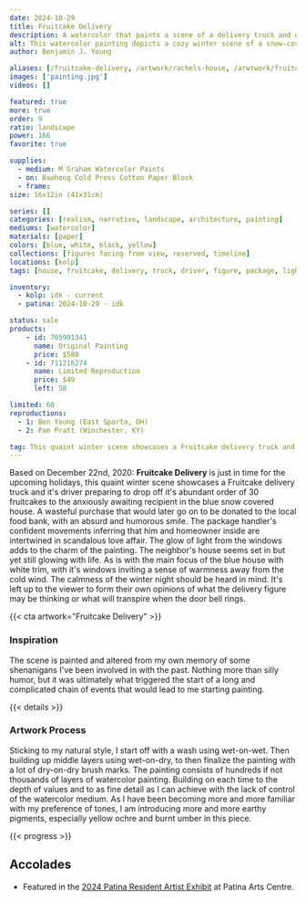 ```yaml
---
date: 2024-10-29
title: Fruitcake Delivery
description: A watercolor that paints a scene of a delivery truck and driver bringing the joy of fruitcake to the resident of a blue house.
alt: This watercolor painting depicts a cozy winter scene of a snow-covered house warmly lit from within, as a delivery truck labeled "Fruitcake Haus" unloads boxes in the quiet evening.
author: Benjamin J. Young

aliases: [/fruitcake-delivery, /artwork/rachels-house, /arwtwork/fruitcake-delivery]
images: ['painting.jpg']
videos: []

featured: true
more: true
order: 9
ratio: landscape
power: 166
favorite: true

supplies:
  - medium: M Graham Watercolor Paints
  - on: Baohong Cold Press Cotton Paper Block
  - frame: 
size: 16x12in (41x31cm)

series: []
categories: [realism, narrative, landscape, architecture, painting]
mediums: [watercolor]
materials: [paper]
colors: [blue, white, black, yellow]
collections: [figures facing from view, reserved, timeline]
locations: [kolp]
tags: [house, fruitcake, delivery, truck, driver, figure, package, light, windows, tree, snow, street, outdoors, winter, solitary, rustic, whimsical, shenanigans, massillon, ohio, number five]

inventory:
  - kolp: idk - current
  - patina: 2024-10-29 - idk

status: sale
products:
    - id: 705991341
      name: Original Painting
      price: $580
    - id: 711216274
      name: Limited Reproduction
      price: $49
      left: 58

limited: 60
reproductions:
  - 1: Ben Young (East Sparta, OH)
  - 2: Pam Pratt (Winchester, KY)

tag: This quaint winter scene showcases a Fruitcake delivery truck and it's driver preparing to drop off it's abundant order of 30 fruitcakes to the anxiously awaiting recipient in the blue snow covered house. A wasteful purchase that would later go on to be donated to the local food bank, with an absurd and humorous smile. The package handler's confident movements inferring that him and homeowner inside are intertwined in scandalous love affair. The calmness of the winter night should be heard in mind. It's left up to the viewer to form their own opinions of what the delivery figure may be thinking or what will transpire when the door bell rings.
---
```


Based on December 22nd, 2020: **Fruitcake Delivery** is just in time for the upcoming holidays, this quaint winter scene showcases a Fruitcake delivery truck and it's driver preparing to drop off it's abundant order of 30 fruitcakes to the anxiously awaiting recipient in the blue snow covered house. A wasteful purchase that would later go on to be donated to the local food bank, with an absurd and humorous smile. The package handler's confident movements inferring that him and homeowner inside are intertwined in scandalous love affair. The glow of light from the windows adds to the charm of the painting. The neighbor's house seems set in but yet still glowing with life. As is with the main focus of the blue house with white trim, with it's windows inviting a sense of warmness away from the cold wind. The calmness of the winter night should be heard in mind. It's left up to the viewer to form their own opinions of what the delivery figure may be thinking or what will transpire when the door bell rings.

<!--more-->

{{< cta artwork="Fruitcake Delivery" >}}

### Inspiration ###

The scene is painted and altered from my own memory of some shenanigans I've been involved in with the past. Nothing more than silly humor, but it was ultimately what triggered the start of a long and complicated chain of events that would lead to me starting painting.

{{< details >}}

### Artwork Process ###

Sticking to my natural style, I start off with a wash using wet-on-wet. Then building up middle layers using wet-on-dry, to then finalize the painting with a lot of dry-on-dry brush marks. The painting consists of hundreds if not thousands of layers of watercolor painting. Building on each time to the depth of values and to as fine detail as I can achieve with the lack of control of the watercolor medium. As I have been becoming more and more familiar with my preference of tones, I am introducing more and more earthy pigments, especially yellow ochre and burnt umber in this piece.

{{< progress >}}

## Accolades ##

* Featured in the [2024 Patina Resident Artist Exhibit](https://www.facebook.com/events/512553025101953) at Patina Arts Centre.